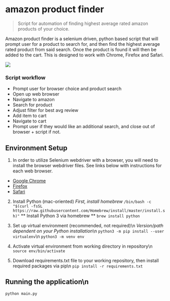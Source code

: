 # amazon product finder
> Script for automation of finding highest average rated amazon products of your choice.

Amazon product finder is a selenium driven, python based script that will prompt user for a product to search for, and then find the highest average rated product from said search. Once the product is found it will then be added to the cart. This is designed to work with Chrome, Firefox and Safari. 

![](screenshot.jpg)

### Script workflow
- Prompt user for browser choice and product search
- Open up web browser
- Navigate to amazon
- Search for product
- Adjust filter for best avg review
- Add item to cart
- Navigate to cart
- Prompt user if they would like an additional search, and close out of browser + script if not.

## Environment Setup

1. In order to utilize Selenium webdriver with a browser, you will need to install the browser webdriver files. See links below with instructions for each web browser.
- [Google Chrome][chrome]
- [Firefox][firefox]
- [Safari][safari]

2. Install Python (mac-oriented)
*First, install homebrew*
```/bin/bash -c "$(curl -fsSL https://raw.githubusercontent.com/Homebrew/install/master/install.sh)"```
** Install Python 3 via homebrew **
```brew install python```

3. Set up virtual environment (recommended, not required)\n
*Version/path dependent on your Python installation*\n
```python3 -m pip install --user virtualenv```\n
```python3 -m venv env```

4. Activate virtual environment from working directory in repository\n
```source env/bin/activate```

5. Download requirements.txt file to your working repository, then install required packages via pip\n
```pip install -r requirements.txt```

## Running the application\n
```python main.py```

<!-- Markdown link & img dfn's -->
[chrome]: https://chromedriver.chromium.org/getting-started
[firefox]: https://www.guru99.com/install-selenuim-ide.html
[safari]: https://developer.apple.com/documentation/webkit/testing_with_webdriver_in_safari
